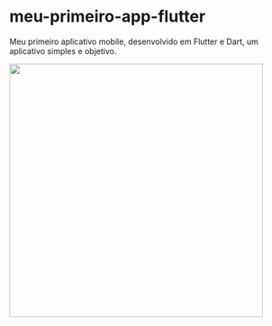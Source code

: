 # meu-primeiro-app-flutter
Meu primeiro aplicativo mobile, desenvolvido em Flutter e Dart, um aplicativo simples e objetivo.

<img src="https://user-images.githubusercontent.com/77747613/138704275-b0ccd94b-8f55-46fa-a261-72846d888b45.png" width="450">

